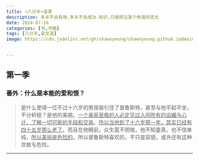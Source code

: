 ```yaml
---
title: <八分半>语录
description: 多半不会有用,多半不会成功.知识,只是照见某个角落的灵光
date: 2024-07-16
categories: [书,书摘]
tags: [八分半,梁文道]
image: https://cdn.jsdelivr.net/gh/shawnyeung/shawnyeung.github.io@main/assets/img/202407220056743.png


---
```


## 第一季

### 番外：什么是本能的爱和恨？

> 是什么使得一位不过十六岁的男孩吸引住了普鲁斯特，甚至与他平起平坐，不分轩轾？是他的美貌。<u>一个美丽至极的人必定见过人间所有的谄媚与心计，了解一切可能的手段和交易</u>。<u>所以当他到了十六岁那一年，其实已经有四十五岁那么老了</u>。而且在他眼前，众生莫不阴暗，他不知童真，也不信单纯，<u>所以美丽是危险的</u>。所以普鲁斯特喜欢的，不只是容貌，或许还有这种世故与危险。

------

